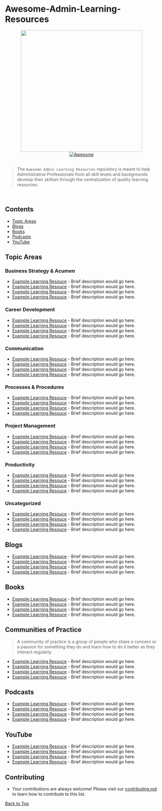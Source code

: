 # Awesome-Admin-Learning-Resources

<div align="center">
	<div>
		<a href=https://www.r-project.org/about.html><img width="400" id="im" src=https://user-images.githubusercontent.com/64165327/130275836-83bf8126-6dd1-4324-ad66-add08ade1125.png></a>
	</div>
	<a href="https://awesome.re">
		<img src="https://awesome.re/badge-flat2.svg" alt="Awesome"></a>
</div>

<br>

> The `Awesome Admin Learning Resources` repository is meant to help Administrative Professionals from all skill levels and backgrounds develop their skillset through the centralization of quality learning resources.  

<br>

## **Contents**
- [Topic Areas](#topic-areas)
- [Blogs](#blogs)
- [Books](#books)
- [Podcasts](#podcasts)
- [YouTube](#youtube)

## Topic Areas 

### Business Strategy & Acumen

- [Example Learning Resouce](https://www.google.com/) - Brief description would go here.
- [Example Learning Resouce](https://www.google.com/) - Brief description would go here.
- [Example Learning Resouce](https://www.google.com/) - Brief description would go here.
- [Example Learning Resouce](https://www.google.com/) - Brief description would go here.

### Career Development

- [Example Learning Resouce](https://www.google.com/) - Brief description would go here.
- [Example Learning Resouce](https://www.google.com/) - Brief description would go here.
- [Example Learning Resouce](https://www.google.com/) - Brief description would go here.
- [Example Learning Resouce](https://www.google.com/) - Brief description would go here.

### Communication

- [Example Learning Resouce](https://www.google.com/) - Brief description would go here.
- [Example Learning Resouce](https://www.google.com/) - Brief description would go here.
- [Example Learning Resouce](https://www.google.com/) - Brief description would go here.
- [Example Learning Resouce](https://www.google.com/) - Brief description would go here.

### Processes & Procedures

- [Example Learning Resouce](https://www.google.com/) - Brief description would go here.
- [Example Learning Resouce](https://www.google.com/) - Brief description would go here.
- [Example Learning Resouce](https://www.google.com/) - Brief description would go here.
- [Example Learning Resouce](https://www.google.com/) - Brief description would go here.

### Project Management

- [Example Learning Resouce](https://www.google.com/) - Brief description would go here.
- [Example Learning Resouce](https://www.google.com/) - Brief description would go here.
- [Example Learning Resouce](https://www.google.com/) - Brief description would go here.
- [Example Learning Resouce](https://www.google.com/) - Brief description would go here.

### Productivity

- [Example Learning Resouce](https://www.google.com/) - Brief description would go here.
- [Example Learning Resouce](https://www.google.com/) - Brief description would go here.
- [Example Learning Resouce](https://www.google.com/) - Brief description would go here.
- [Example Learning Resouce](https://www.google.com/) - Brief description would go here.

### Uncategorized

- [Example Learning Resouce](https://www.google.com/) - Brief description would go here.
- [Example Learning Resouce](https://www.google.com/) - Brief description would go here.
- [Example Learning Resouce](https://www.google.com/) - Brief description would go here.
- [Example Learning Resouce](https://www.google.com/) - Brief description would go here.

## Blogs

- [Example Learning Resouce](https://www.google.com/) - Brief description would go here.
- [Example Learning Resouce](https://www.google.com/) - Brief description would go here.
- [Example Learning Resouce](https://www.google.com/) - Brief description would go here.
- [Example Learning Resouce](https://www.google.com/) - Brief description would go here.

## Books

- [Example Learning Resouce](https://www.google.com/) - Brief description would go here.
- [Example Learning Resouce](https://www.google.com/) - Brief description would go here.
- [Example Learning Resouce](https://www.google.com/) - Brief description would go here.
- [Example Learning Resouce](https://www.google.com/) - Brief description would go here.

## Communities of Practice

> A community of practice is a group of people who share a concern or a passion for something they do and learn how to do it better as they interact regularly.

- [Example Learning Resouce](https://www.google.com/) - Brief description would go here.
- [Example Learning Resouce](https://www.google.com/) - Brief description would go here.
- [Example Learning Resouce](https://www.google.com/) - Brief description would go here.
- [Example Learning Resouce](https://www.google.com/) - Brief description would go here.

## Podcasts 

- [Example Learning Resouce](https://www.google.com/) - Brief description would go here.
- [Example Learning Resouce](https://www.google.com/) - Brief description would go here.
- [Example Learning Resouce](https://www.google.com/) - Brief description would go here.
- [Example Learning Resouce](https://www.google.com/) - Brief description would go here.

## YouTube

- [Example Learning Resouce](https://www.google.com/) - Brief description would go here.
- [Example Learning Resouce](https://www.google.com/) - Brief description would go here.
- [Example Learning Resouce](https://www.google.com/) - Brief description would go here.
- [Example Learning Resouce](https://www.google.com/) - Brief description would go here.

## Contributing
- Your contributions are always welcome! Please visit our [contributing.md](https://github.com/iamericfletcher/r-learning-resources/blob/main/contributing.md) to learn how to contribute to this list.

[Back to Top](#contents)
